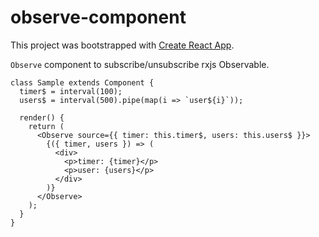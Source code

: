 # observe-component

This project was bootstrapped with [Create React App](https://github.com/facebookincubator/create-react-app).

`Observe` component to subscribe/unsubscribe rxjs Observable.

```
class Sample extends Component {
  timer$ = interval(100);
  users$ = interval(500).pipe(map(i => `user${i}`));

  render() {
    return (
      <Observe source={{ timer: this.timer$, users: this.users$ }}>
        {({ timer, users }) => (
          <div>
            <p>timer: {timer}</p>
            <p>user: {users}</p>
          </div>
        )}
      </Observe>
    );
  }
}
```